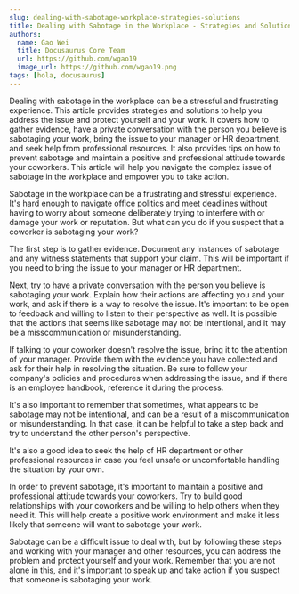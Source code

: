 ```yaml
---
slug: dealing-with-sabotage-workplace-strategies-solutions
title: Dealing with Sabotage in the Workplace - Strategies and Solutions
authors:
  name: Gao Wei
  title: Docusaurus Core Team
  url: https://github.com/wgao19
  image_url: https://github.com/wgao19.png
tags: [hola, docusaurus]
---
```

Dealing with sabotage in the workplace can be a stressful and frustrating experience. This article provides strategies and solutions to help you address the issue and protect yourself and your work. It covers how to gather evidence, have a private conversation with the person you believe is sabotaging your work, bring the issue to your manager or HR department, and seek help from professional resources. It also provides tips on how to prevent sabotage and maintain a positive and professional attitude towards your coworkers. This article will help you navigate the complex issue of sabotage in the workplace and empower you to take action.
<!--truncate-->

Sabotage in the workplace can be a frustrating and stressful experience. It's hard enough to navigate office politics and meet deadlines without having to worry about someone deliberately trying to interfere with or damage your work or reputation. But what can you do if you suspect that a coworker is sabotaging your work?

The first step is to gather evidence. Document any instances of sabotage and any witness statements that support your claim. This will be important if you need to bring the issue to your manager or HR department.

Next, try to have a private conversation with the person you believe is sabotaging your work. Explain how their actions are affecting you and your work, and ask if there is a way to resolve the issue. It's important to be open to feedback and willing to listen to their perspective as well. It is possible that the actions that seems like sabotage may not be intentional, and it may be a misscommunication or misunderstanding.

If talking to your coworker doesn't resolve the issue, bring it to the attention of your manager. Provide them with the evidence you have collected and ask for their help in resolving the situation. Be sure to follow your company's policies and procedures when addressing the issue, and if there is an employee handbook, reference it during the process.

It's also important to remember that sometimes, what appears to be sabotage may not be intentional, and can be a result of a miscommunication or misunderstanding. In that case, it can be helpful to take a step back and try to understand the other person's perspective.

It's also a good idea to seek the help of HR department or other professional resources in case you feel unsafe or uncomfortable handling the situation by your own.

In order to prevent sabotage, it's important to maintain a positive and professional attitude towards your coworkers. Try to build good relationships with your coworkers and be willing to help others when they need it. This will help create a positive work environment and make it less likely that someone will want to sabotage your work.

Sabotage can be a difficult issue to deal with, but by following these steps and working with your manager and other resources, you can address the problem and protect yourself and your work. Remember that you are not alone in this, and it's important to speak up and take action if you suspect that someone is sabotaging your work.